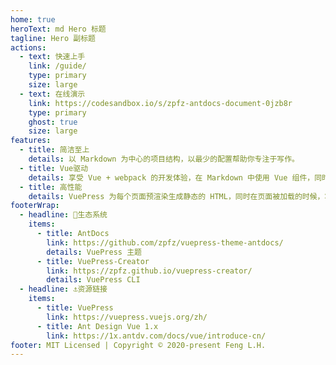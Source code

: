 ```yaml
---
home: true
heroText: md Hero 标题
tagline: Hero 副标题
actions:
  - text: 快速上手
    link: /guide/
    type: primary
    size: large
  - text: 在线演示
    link: https://codesandbox.io/s/zpfz-antdocs-document-0jzb8r
    type: primary
    ghost: true
    size: large
features:
  - title: 简洁至上
    details: 以 Markdown 为中心的项目结构，以最少的配置帮助你专注于写作。
  - title: Vue驱动
    details: 享受 Vue + webpack 的开发体验，在 Markdown 中使用 Vue 组件，同时可以使用 Vue 来开发自定义主题。
  - title: 高性能
    details: VuePress 为每个页面预渲染生成静态的 HTML，同时在页面被加载的时候，将作为 SPA 运行。
footerWrap:
  - headline: 🌿生态系统
    items:
      - title: AntDocs
        link: https://github.com/zpfz/vuepress-theme-antdocs/
        details: VuePress 主题
      - title: VuePress-Creator
        link: https://zpfz.github.io/vuepress-creator/
        details: VuePress CLI
  - headline: ⚓资源链接
    items:
      - title: VuePress
        link: https://vuepress.vuejs.org/zh/
      - title: Ant Design Vue 1.x
        link: https://1x.antdv.com/docs/vue/introduce-cn/
footer: MIT Licensed | Copyright © 2020-present Feng L.H.
---
```

